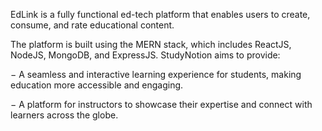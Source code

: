 EdLink is a fully functional ed-tech platform that enables users to create, consume,
and rate educational content. 

The platform is built using the MERN stack, which includes
ReactJS, NodeJS, MongoDB, and ExpressJS.
StudyNotion aims to provide:

− A seamless and interactive learning experience for students, making education
more accessible and engaging.

− A platform for instructors to showcase their expertise and connect with learners
across the globe.
